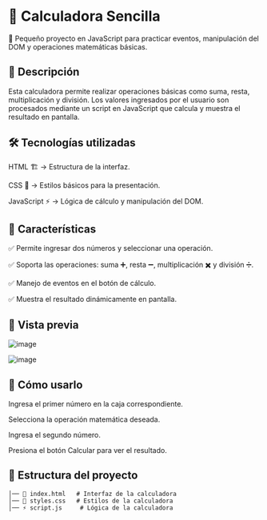 # 🧮 Calculadora Sencilla
🚀 Pequeño proyecto en JavaScript para practicar eventos, manipulación del DOM y operaciones matemáticas básicas.

## 📌 Descripción
Esta calculadora permite realizar operaciones básicas como suma, resta, multiplicación y división. Los valores ingresados por el usuario son procesados mediante un script en JavaScript que calcula y muestra el resultado en pantalla.

## 🛠️ Tecnologías utilizadas

HTML 🏗️ → Estructura de la interfaz.

CSS 🎨 → Estilos básicos para la presentación.

JavaScript ⚡ → Lógica de cálculo y manipulación del DOM.


## 🎯 Características

✅ Permite ingresar dos números y seleccionar una operación.

✅ Soporta las operaciones: suma ➕, resta ➖, multiplicación ✖️ y división ➗.

✅ Manejo de eventos en el botón de cálculo.

✅ Muestra el resultado dinámicamente en pantalla.


## 📸 Vista previa

![image](https://github.com/user-attachments/assets/7e998487-bcf9-4760-b401-db56e21bab79)

![image](https://github.com/user-attachments/assets/a9f7cd55-a9fc-416f-a009-e7e3b660297e)

## 🚀 Cómo usarlo
Ingresa el primer número en la caja correspondiente.

Selecciona la operación matemática deseada.

Ingresa el segundo número.

Presiona el botón Calcular para ver el resultado.

## 📂 Estructura del proyecto
```plaintext📁 calculadora-sencilla  
│── 📜 index.html   # Interfaz de la calculadora  
│── 🎨 styles.css   # Estilos de la calculadora  
│── ⚡ script.js     # Lógica de la calculadora  
```


